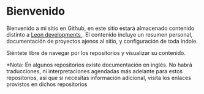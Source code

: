 <h1>Bienvenido</h1>
<p>
    Bienvenido a mi sitio en Github, en este sitio estará 
    almacenado contenido distinto a 
    <a rel="noopener noreferrer" target="_blank" href="https://www.leondevs.com">
        Leon developments
    </a>.
    El contenido incluye un resumen personal, documentación de 
    proyectos ajenos al sitio, y configuración de toda índole.
</p>

<p>
    Siéntete libre de navegar por los 
    repositorios y visualizar su contenido.
</p>

<p>
    *Nota: En algunos repositorios existe documentación 
    en inglés. No habrá traducciones, ni interpretaciones 
    agendadas más adelante para estos repositorios, así 
    que si necesitas información adicional, visita los 
    enlaces provistos en dichos repositorios
</p>